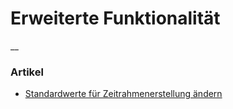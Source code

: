 #  Erweiterte Funktionalität

__

###  Artikel

  * [ Standardwerte für Zeitrahmenerstellung ändern ](/docs/erweiterte-funktionalitaet/standardwerte-fuer-zeitrahmenerstellung-aendern/)

